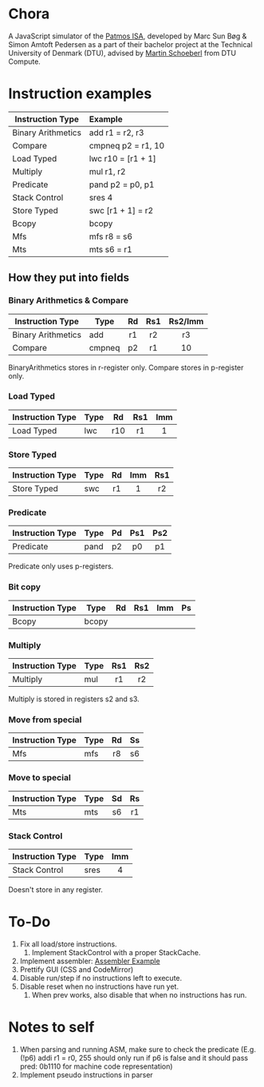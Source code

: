 # Chora
A JavaScript simulator of the [Patmos ISA](http://patmos.compute.dtu.dk/), developed by Marc Sun Bøg & Simon Amtoft Pedersen as a part of their bachelor project at the Technical University of Denmark (DTU), advised by [Martin Schoeberl](https://www.imm.dtu.dk/~masca/) from DTU Compute. 

# Instruction examples
| Instruction Type   | Example            |
| -------------------|:-------------------|
| Binary Arithmetics | add r1 = r2, r3    |
| Compare            | cmpneq p2 = r1, 10 |
| Load Typed         | lwc r10 = [r1 + 1] |
| Multiply           | mul r1, r2         | 
| Predicate          | pand p2 = p0, p1   |
| Stack Control      | sres 4             | 
| Store Typed        | swc [r1 + 1] = r2  |
| Bcopy              | bcopy              |
| Mfs                | mfs r8 = s6        |
| Mts                | mts s6 = r1        |

## How they put into fields
### Binary Arithmetics & Compare
| Instruction Type   | Type   | Rd   | Rs1   | Rs2/Imm |
| -------------------| -------|:----:|:-----:| :------:|
| Binary Arithmetics | add    | r1   | r2    | r3      |
| Compare            | cmpneq | p2   | r1    | 10      |

BinaryArithmetics stores in r-register only. 
Compare stores in p-register only.

### Load Typed
| Instruction Type   | Type   | Rd   | Rs1   | Imm   |
| -------------------| -------|:----:|:-----:|:-----:|
| Load Typed         | lwc    | r10  | r1    | 1     |

### Store Typed
| Instruction Type   | Type   | Rd   | Imm   | Rs1   |
| -------------------| -------|:----:|:-----:|:-----:|
| Store Typed        | swc    | r1   | 1     | r2    |

### Predicate
| Instruction Type   | Type   | Pd   | Ps1   | Ps2   |
| -------------------| -------|:----:|:-----:|:-----:|
| Predicate          | pand   | p2   | p0    | p1    |

Predicate only uses p-registers.

### Bit copy
| Instruction Type   | Type   | Rd   | Rs1   | Imm   | Ps    |
| -------------------| -------|:----:|:-----:|:-----:|:-----:|
| Bcopy              | bcopy  |    |     |     |       |

### Multiply
| Instruction Type   | Type   | Rs1   | Rs2   |
| -------------------| -------|:-----:|:-----:|
| Multiply           | mul    | r1    | r2    |

Multiply is stored in registers s2 and s3.  

### Move from special
| Instruction Type   | Type   | Rd    | Ss    |
| -------------------| -------|:-----:|:-----:|
| Mfs                | mfs    | r8    | s6    |

### Move to special
| Instruction Type   | Type   | Sd    | Rs    |
| -------------------| -------|:-----:|:-----:|
| Mts                | mts    | s6    | r1    |

### Stack Control
| Instruction Type   | Type   | Imm   |
| -------------------| -------|:-----:|
| Stack Control      | sres   | 4     |

Doesn't store in any register. 




# To-Do
1. Fix all load/store instructions.
    1. Implement StackControl with a proper StackCache.
2. Implement assembler: [Assembler Example](https://softwareengineering.stackexchange.com/questions/324587/write-an-assembler-in-c-why-writing-a-machine-code-translator-for-a-low-level)
3. Prettify GUI (CSS and CodeMirror)
4. Disable run/step if no instructions left to execute.
5. Disable reset when no instructions have run yet.
    1. When prev works, also disable that when no instructions has run.

# Notes to self
1. When parsing and running ASM, make sure to check the predicate (E.g. (!p6) addi r1 = r0, 255 should only run if p6 is false and it should pass pred: 0b1110 for machine code representation)
2. Implement pseudo instructions in parser
